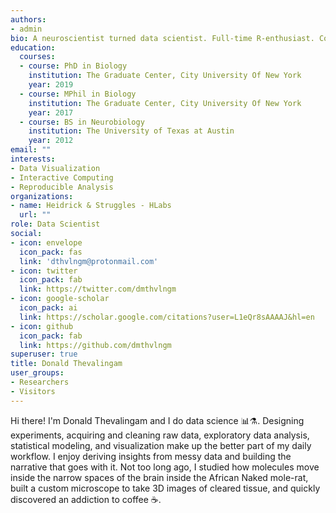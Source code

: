 ```yaml
---
authors:
- admin
bio: A neuroscientist turned data scientist. Full-time R-enthusiast. Coffee-lover
education:
  courses:
  - course: PhD in Biology
    institution: The Graduate Center, City University Of New York
    year: 2019
  - course: MPhil in Biology
    institution: The Graduate Center, City University Of New York
    year: 2017
  - course: BS in Neurobiology
    institution: The University of Texas at Austin
    year: 2012
email: ""
interests:
- Data Visualization
- Interactive Computing
- Reproducible Analysis
organizations:
- name: Heidrick & Struggles - HLabs
  url: ""
role: Data Scientist
social:
- icon: envelope
  icon_pack: fas
  link: 'dthvlngm@protonmail.com'
- icon: twitter
  icon_pack: fab
  link: https://twitter.com/dmthvlngm
- icon: google-scholar
  icon_pack: ai
  link: https://scholar.google.com/citations?user=L1eQr8sAAAAJ&hl=en
- icon: github
  icon_pack: fab
  link: https://github.com/dmthvlngm
superuser: true
title: Donald Thevalingam
user_groups:
- Researchers
- Visitors
---
```


Hi there! I'm Donald Thevalingam and I do data science 📊⚗️. Designing experiments, acquiring and cleaning raw data, exploratory data analysis, statistical modeling, and visualization make up the better part of my daily workflow. I enjoy deriving insights from messy data and building the narrative that goes with it. Not too long ago, I studied how molecules move inside the narrow spaces of the brain inside the African Naked mole-rat, built a custom microscope to take 3D images of cleared tissue, and quickly discovered an addiction to coffee ☕.